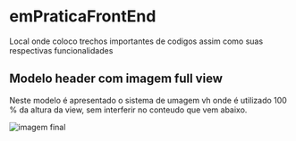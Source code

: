 # emPraticaFrontEnd
Local onde coloco trechos importantes de codigos assim como suas respectivas funcionalidades

<h2> Modelo header com imagem full view</h2>
<p>Neste modelo é apresentado o sistema de umagem vh onde é utilizado 100 % da altura da view, sem interferir no conteudo que vem abaixo.</p>

<img src="https://github.com/SantanaCaio/emPraticaFrontEnd/blob/e08144f82eaa5280919c0fea660863f47667401e/Modelo%20header%20full%20view/final.jpg" alt="imagem final"/>
